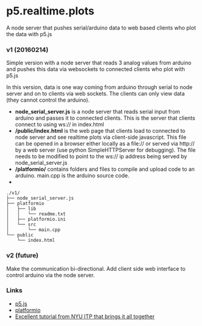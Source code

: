 # p5.realtime.plots
A node server that pushes serial/arduino data to web based clients who plot the data with p5.js

### v1 (20160214)

Simple version with a node server that reads 3 analog values from arduino and pushes this data via websockets to connected clients who plot with p5.js

In this version, data is one way coming from arduino through serial to node server and on to clients via web sockets. The clients can only view data (they cannot control the arduino).

  - **node_serial_server.js** is a node server that reads serial input from arduino and passes it to connected clients. This is the server that clients connect to using ws:// in index.html
  - **/public/index.html** is the web page that clients load to connected to node server and see realtime plots via client-side javascript. This file can be opened in a browser either locally as a file:// or served via http:// by a web server (use python SimpleHTTPServer for debugging). The file needs to be modified to point to the ws:// ip address being served by node_serial_server.js
  - **/platformio/** contains folders and files to compile and upload code to an arduino. main.cpp is the arduino source code.
  - 
~~~
./v1/
├── node_serial_server.js
├── platformio
│   ├── lib
│   │   └── readme.txt
│   ├── platformio.ini
│   └── src
│       └── main.cpp
└── public
    └── index.html
~~~

### v2 (future)

Make the communication bi-directional. Add client side web interface to control arduino via the node server.

### Links

  - [p5.js](http://p5js.org/)
  - [platformio](http://platformio.org/)
  - [Excellent tutorial from NYU ITP that brings it all together](https://itp.nyu.edu/physcomp/labs/labs-serial-communication/lab-serial-communication-with-node-js/)
